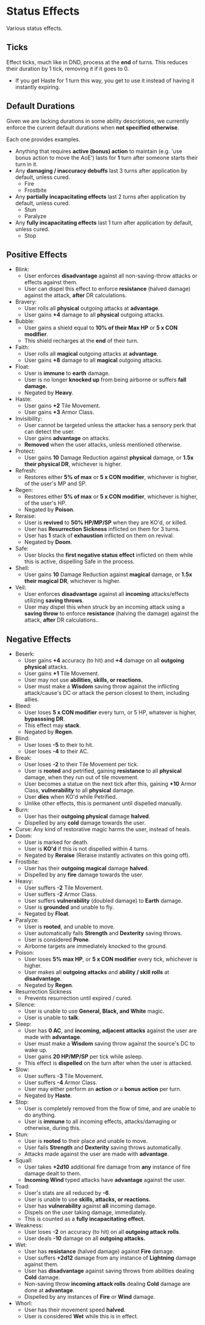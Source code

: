 # Status Effects

Various status effects.

## Ticks

Effect ticks, much like in DND, process at the **end** of turns. This reduces their duration by 1 tick, removing it if it goes to 0.

- If you get Haste for 1 turn this way, you get to use it instead of having it instantly expiring.

## Default Durations

Given we are lacking durations in some ability descriptions, we currently enforce the current default durations when **not specified otherwise**.

Each one provides examples.

- Anything that requires **active (bonus) action** to maintain (e.g. 'use bonus action to move the AoE') lasts for **1** turn after someone starts their turn in it.
- Any **damaging / inaccuracy debuffs** last 3 turns after application by default, unless cured.
    - Fire
    - Frostbite
- Any **partially incapacitating effects** last 2 turns after application by default, unless cured.
    - Stun
    - Paralyze
- Any **fully incapacitating effects** last 1 turn after application by default, unless cured.
    - Stop

## Positive Effects

- Blink:
    - User enforces **disadvantage** against all non-saving-throw attacks or effects against them.
    - User can dispel this effect to enforce **resistance** (halved damage) against the attack, **after** DR calculations.
- Bravery:
    - User rolls all **physical** outgoing attacks at **advantage**.
    - User gains **+4** damage to all **physical** outgoing attacks.
- Bubble:
    - User gains a shield equal to **10% of their Max HP** or **5 x CON modifier**.
    - This shield recharges at the **end** of their turn.  
- Faith:
    - User rolls all **magical** outgoing attacks at **advantage**.
    - User gains **+8** damage to all **magical** outgoing attacks.
- Float:
    - User is **immune** to **earth** damage.
    - User is no longer **knocked up** from being airborne or suffers **fall damage.**
    - Negated by **Heavy**.
- Haste:
    - User gains **+2** Tile Movement.
    - User gains **+3** Armor Class.
- Invisibility:
    - User cannot be targeted unless the attacker has a sensory perk that can detect the user.
    - User gains **advantage** on attacks.
    - **Removed** when the user attacks, unless mentioned otherwise.
- Protect:
    - User gains **10** Damage Reduction against **physical** damage, or **1.5x their physical DR**, whichever is higher.
- Refresh:
    - Restores either **5% of max** or **5 x CON modifier**, whichever is higher, of the user's MP and SP.
- Regen:
    - Restores either **5% of max** or **5 x CON modifier**, whichever is higher, of the user's HP.
    - Negated by **Poison**.
- Reraise:
    - User is **revived** to **50% HP/MP/SP** when they are KO'd, or killed.
    - User has **Resurrection Sickness** inflicted on them for 3 turns.
    - User has **1** stack of **exhaustion** inflicted on them on revival.
    - Negated by **Doom**.
- Safe:
    - User blocks the **first negative status effect** inflicted on them while this is active, dispelling Safe in the process.
- Shell:
    - User gains **10** Damage Reduction against **magical** damage, or **1.5x their magical DR**, whichever is higher.
- Veil:
    - User enforces **disadvantage** against all **incoming** attacks/effects utilizing **saving throws**.
    - User may dispel this when struck by an incoming attack using a **saving throw** to enforce **resistance** (halving the damage) against the attack, **after** DR calculations.. 

## Negative Effects

- Beserk:
    - User gains **+4** accuracy (to hit) and **+4** damage on all **outgoing physical** attacks.
    - User gains **+1** Tile Movement.
    - User may not use **abilities, skills, or reactions.**
    - User must make a **Wisdom** saving throw against the inflicting attack/cause's DC or attack the person closest to them, including allies.
- Bleed:
    - User loses **5 x CON modifier** every turn, or 5 HP, whatever is higher, **bypasssing DR**.
    - This effect may **stack**.
    - Negated by **Regen**.
- Blind:
    - User loses **-5** to their to hit.
    - User loses **-4** to their AC.
- Break:
    - User loses **-2** to their Tile Movement per tick.
    - User is **rooted** and petrified, gaining **resistance** to all **physical** damage, when they run out of tile movement.
    - User becomes a statue on the next tick after this, gaining **+10** Armor Class, **vulnerability** to all **physical** damage.
    - User **dies** when KO'd while Petrified.
    - Unlike other effects, this is permanent until dispelled manually.
- Burn:
    - User has their **outgoing physical** damage **halved**.
    - Dispelled by any **cold** damage towards the user.
- Curse:
    Any kind of restorative magic harms the user, instead of heals.
- Doom:
    - User is marked for death.
    - User is **KO'd** if this is not dispelled within 4 turns.
    - Negated by **Reraise** (Reraise instantly activates on this going off).
- Frostbite:
    - User has their **outgoing magical** damage **halved**.
    - Dispelled by any **fire** damage towards the user.
- Heavy:
    - User suffers **-2** Tile Movement.
    - User suffers **-2** Armor Class.
    - User suffers **vulnerability** (doubled damage) to **Earth** damage.
    - User is **grounded** and unable to fly.
    - Negated by **Float**.
- Paralyze:
    - User is **rooted**, and unable to move.
    - User automatically fails **Strength** and **Dexterity** saving throws.
    - User is considered **Prone**.
    - Airborne targets are immediately knocked to the ground.
- Poison:
    - User loses **5% max HP**, or **5 x CON modifier** every tick, whichever is higher.
    - User makes all **outgoing attacks** and **ability / skill rolls** at **disadvantage**.
    - Negated by **Regen**.
- Resurrection Sickness
    - Prevents resurrection until expired / cured.
- Silence:
    - User is unable to use **General, Black, and White** magic.
    - User is unable to **talk**.
- Sleep:
    - User has **0 AC**, and **incoming, adjacent attacks** against the user are made with **advantage**.
    - User must make a **Wisdom** saving throw against the source's DC to wake up.
    - User gains **20 HP/MP/SP** per tick while asleep.
    - This effect is **dispelled** on the turn after when the user is attacked.
- Slow:
    - User suffers **-3** Tile Movement.
    - User suffers **-4** Armor Class.
    - User may either perform an **action** *or* a **bonus action** per turn.
    - Negated by **Haste**.
- Stop:
    - User is completely removed from the flow of time, and are unable to do anything.
    - User is **immune** to all incoming effects, attacks/damaging or otherwise, during this.
- Stun:
    - User is **rooted** to their place and unable to move.
    - User fails **Strength** and **Dexterity** saving throws automatically.
    - Attacks made against the user are made with **advantage**.
- Squall:
    - User takes **+2d10** additional fire damage from **any** instance of fire damage dealt to them.
    - **Incoming Wind** typed attacks have **advantage** against the user.
- Toad:
    - User's stats are all reduced by **-6**.
    - User is unable to use **skills, attacks, or reactions.**
    - User has **vulnerability** against **all** incoming damage.
    - Dispels on the user taking damage, immediately.
    - This is counted as a **fully incapacitating effect.**
- Weakness:
    - User loses **-2** on accuracy (to hit) on all **outgoing attack rolls**.
    - User deals **-10** damage on all **outgoing attacks.**
- Wet:
    - User has **resistance** (halved damage) against **Fire** damage.
    - User suffers **+2d12** damage from any instance of **Lightning** damage against them.
    - User has **disadvantage** against saving throws from abilities dealing **Cold** damage.
    - Non-saving throw **incoming attack rolls** dealing **Cold** damage are done at **advantage**.
    - Dispelled by any instances of **Fire** or **Wind** damage.
- Whorl:
    - User has their movement speed **halved**.
    - User is considered **Wet** while this is in effect.
